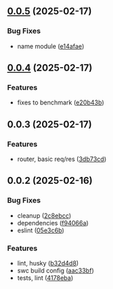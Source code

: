 ## [0.0.5](https://github.com/cmmvio/cmmv-http-mini/compare/v0.0.4...v0.0.5) (2025-02-17)


### Bug Fixes

* name module ([e14afae](https://github.com/cmmvio/cmmv-http-mini/commit/e14afae1352b3eb6cabe8d2bb3a8e1a1f0549c4b))



## [0.0.4](https://github.com/cmmvio/cmmv-http-mini/compare/v0.0.3...v0.0.4) (2025-02-17)


### Features

* fixes to benchmark ([e20b43b](https://github.com/cmmvio/cmmv-http-mini/commit/e20b43b9f365bf412cb31c1529bef6aaad195796))



## 0.0.3 (2025-02-17)


### Features

* router, basic req/res ([3db73cd](https://github.com/cmmvio/cmmv-http-mini/commit/3db73cd3afacb4676b31344de897c9e5bf25aee4))



## 0.0.2 (2025-02-16)


### Bug Fixes

* cleanup ([2c8ebcc](https://github.com/andrehrferreira/typescript-module/commit/2c8ebccbb091e553b6b3b20ca196e265a770c2ec))
* dependencies ([f94066a](https://github.com/andrehrferreira/typescript-module/commit/f94066a5d4c167bd871ad2959a8529bfd1bc75d9))
* eslint ([05e3c6b](https://github.com/andrehrferreira/typescript-module/commit/05e3c6b845f27caceaf025e31a251f531a390770))


### Features

* lint, husky ([b32d4d8](https://github.com/andrehrferreira/typescript-module/commit/b32d4d83ff9d4d1584358ecad3efaa7bbfd6a1b5))
* swc build config ([aac33bf](https://github.com/andrehrferreira/typescript-module/commit/aac33bf4446a1063405b35997c894889903d4541))
* tests, lint ([4178eba](https://github.com/andrehrferreira/typescript-module/commit/4178ebaa7b317cf2826f75bbefc5039557196c46))



